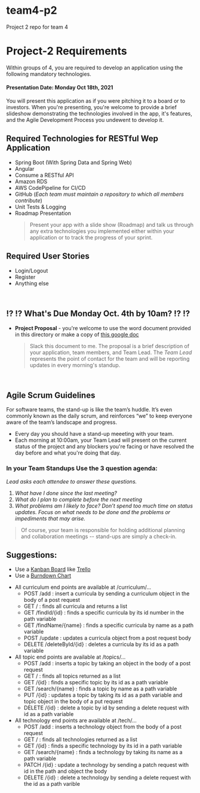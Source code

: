 # team4-p2
Project 2 repo for team 4



# Project-2 Requirements
Within groups of 4, you are required to develop an application using the following mandatory technologies.
#### Presentation Date: Monday Oct 18th, 2021
You will present this application as if you were pitching it to a board or to investors.
When you're presenting, you're welcome to provide a brief slideshow demonstrating the technologies involved in the app, it's features, and the Agile Development Process you undewent to develop it.

## Required Technologies for RESTful Wep Application
- Spring Boot (With Spring Data and Spring Web)
- Angular
- Consume a RESTful API
- Amazon RDS
- AWS CodePipeline for CI/CD
- GitHub (*Each team must maintain a repository to which all members contribute*)
- Unit Tests & Logging
- Roadmap Presentation
  > Present your app with a slide show (Roadmap) and talk us through any extra technologies you implemented either within your application or to track the progress of your sprint.

## Required User Stories
- Login/Logout
- Register
- Anything else

<br>

## ⁉️ ⁉️ What's Due Monday Oct. 4th by 10am? ⁉️ ⁉️
- **Project Proposal** - you're welcome to use the word document provided in this directory or make a copy of [this google doc](https://docs.google.com/document/d/1F2UKzwIcsxWdGlY5bIsM6XfOyx2NAPiL0VXWOLcLTkk/edit?usp=sharing)

  > Slack this document to me.  The proposal is a brief description of your application, team members, and Team Lead.
  > The *Team Lead* represents the point of contact for the team and will be reporting updates in every morning's standup.

<br>

## Agile Scrum Guidelines
For software teams, the stand-up is like the team’s huddle. It’s even commonly known as the daily scrum, and reinforces “we” to keep everyone aware of the team’s landscape and progress.
- Every day you should have a stand-up meeeting with your team.
- Each morning at 10:00am, your Team Lead will present on the current status of the project and any blockers you're facing or have resolved the day before and what you're doing that day.

### In your Team Standups Use the 3 question agenda:
*Lead asks each attendee to answer these questions.*
  1. *What have I done since the last meeting?*
  2. *What do I plan to complete before the next meeting*
  3. *What problems am I likely to face?*
*Don’t spend too much time on status updates. Focus on what needs to be done and the problems or impediments that may arise.*
> Of course, your team is responsible for holding additional planning and collaboration meetings -- stand-ups are simply a check-in.

## Suggestions:
- Use a [Kanban Board](https://www.atlassian.com/agile/kanban/boards) like [Trello](https://trello.com/?&aceid=&adposition=&adgroup=105703214328&campaign=9843285532&creative=437184392320&device=c&keyword=trello&matchtype=e&network=g&placement=&ds_kids=p53016490704&ds_e=GOOGLE&ds_eid=700000001557344&ds_e1=GOOGLE&gclid=Cj0KCQiA2af-BRDzARIsAIVQUOfgZifIwr-ClvNLXs4m9zn7VFhTU4bXoVdq1iBVe7SNfiXGeVVNKlgaAsHAEALw_wcB&gclsrc=aw.ds)
- Use a [Burndown Chart](http://www.agilenutshell.com/burndown)

* All curriculum end points are available at /curriculum/...
  - POST /add : insert a curricula by sending a curriculum object in the body of a post request
  - GET / : finds all curricula and returns a list
  - GET /findId/{id} : finds a specific curricula by its id number in the path variable
  - GET /findName/{name} : finds a specific curricula by name as a path variable
  - POST /update : updates a curricula object from a post request body
  - DELETE /deleteById/{id} : deletes a curricula by its id as a path variable
* All topic end points are available at /topics/...
  - POST /add : inserts a topic by taking an object in the body of a post request
  - GET / : finds all topics returned as a list
  - GET /{id} : finds a specific topic by its id as a path variable
  - GET /search/{name} : finds a topic by name as a path variable
  - PUT /{id} : updates a topic by taking its id as a path variable and topic object in the body of a put request
  - DELETE /{id} : delete a topic by id by sending a delete request with id as a path variable
* All technology end points are available at /tech/...
  - POST /add : inserts a technology object from the body of a post request
  - GET / : finds all technologies returned as a list
  - GET /{id} : finds a specific technology by its id in a path variable
  - GET /search/{name} : finds a technology by taking its name as a path variable
  - PATCH /{id} : update a technology by sending a patch request with id in the path and object the body
  - DELETE /{id} : delete a technology by sending a delete request with the id as a path varible
